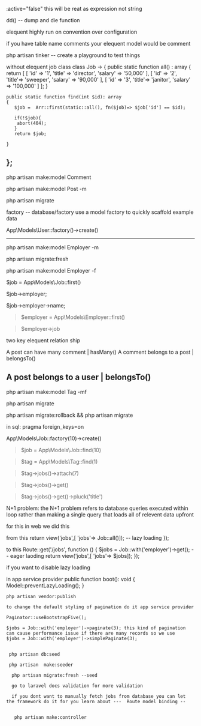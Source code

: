 :active="false" this will be reat as expression not string

 dd()  -- dump and die function

 elequent highly run on convention over configuration

 if you have table name comments your elequent model would be comment

 php artisan tinker --  create a playground to test things


 without elequent job class
 class Job ->
{
    public static function all() : array
    {
        return [
              [
                    'id' => '1',
                    'title' => 'director',
                    'salary' => '50,000'
                ],
                [
                    'id' => '2',
                    'title'=> 'sweeper',
                    'salary' => '90,000'
                ],
                [
                    'id' => '3',
                    'title'=> 'janitor',
                    'salary' => '100,000'
                ]
                ];
    }

    public static function find(int $id): array
    {
       $job =  Arr::first(static::all(), fn($job)=> $job['id'] == $id);

       if(!$job){
        abort(404);
       }
       return $job;

    }
};
-------------------------------------------


php artisan make:model Comment

php artisan make:model Post -m

php artisan migrate

factory --  database/factory
use a model factory to quickly scaffold example data

App\Models\User::factory()->create()

--------------

php artisan make:model Employer -m

php artisan migrate:fresh

php artisan make:model Employer -f

$job = App\Models\Job::first()   

$job->employer;    

$job->employer->name;    


> $employer = App\Models\Employer::first()  


> $employer->job   

two key elequent relation ship

A post can have many comment 
        |
    hasMany()
A comment belongs to a post
        |
    belongsTo()

A post belongs to a user
        |
    belongsTo()
------------------


php artisan make:model Tag -mf

php artisan migrate

php artisan migrate:rollback && php artisan migrate

in sql: pragma foreign_keys=on

 App\Models\Job::factory(10)->create()  

 > $job = App\Models\Job::find(10)      

 > $tag = App\Models\Tag::find(1) 

 > $tag->jobs()->attach(7) 

> $tag->jobs()->get()

> $tag->jobs()->get()->pluck('title')  

N+1 problem:
the N+1 problem refers to database queries executed within loop rather than making a single query that loads all of relevent data upfront

for this in web we did this

from this 
       return view('jobs',[
            'jobs'=> Job::all()]); -- lazy loading
});

to this
Route::get('/jobs', function ()  {
    $jobs = Job::with('employer')->get(); -- eager laoding
        return view('jobs',[
            'jobs'=> $jobs]);
});


if you want to disable lazy loading 

in app service provider
  public function boot(): void
    {
        Model::preventLazyLoading();
    }

    php artisan vendor:publish

    to change the default styling of pagination do it app service provider

    Paginator::useBootstrapFive();

    $jobs = Job::with('employer')->paginate(3); this kind of pagination can cause performance issue if there are many records so we use 
    $jobs = Job::with('employer')->simplePaginate(3);


     php artisan db:seed  

     php artisan  make:seeder  

      php artisan migrate:fresh --seed

      go to laravel docs validation for more validation

      if you dont want to manually fetch jobs from database you can let the framework do it for you learn about ---  Route model binding --


       php artisan make:controller